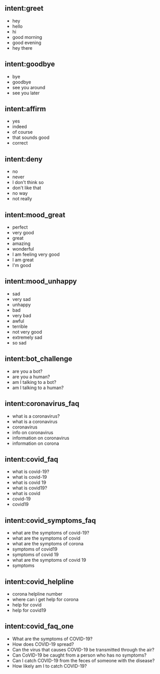 ## intent:greet
- hey
- hello
- hi
- good morning
- good evening
- hey there

## intent:goodbye
- bye
- goodbye
- see you around
- see you later

## intent:affirm
- yes
- indeed
- of course
- that sounds good
- correct

## intent:deny
- no
- never
- I don't think so
- don't like that
- no way
- not really

## intent:mood_great
- perfect
- very good
- great
- amazing
- wonderful
- I am feeling very good
- I am great
- I'm good

## intent:mood_unhappy
- sad
- very sad
- unhappy
- bad
- very bad
- awful
- terrible
- not very good
- extremely sad
- so sad

## intent:bot_challenge
- are you a bot?
- are you a human?
- am I talking to a bot?
- am I talking to a human?

## intent:coronavirus_faq
- what is a coronavirus?
- what is a coronavirus
- coronavirus
- info on coronavirus
- information on coronavirus
- information on corona

## intent:covid_faq
- what is covid-19?
- what is covid-19
- what is covid 19
- what is covid19?
- what is covid
- covid-19
- covid19

## intent:covid_symptoms_faq
- what are the symptoms of covid-19?
- what are the symptoms  of covid
- what are the symptoms of corona
- symptoms of covid19
- symptoms of covid 19
- what are the symptoms of covid 19
- symptoms

## intent:covid_helpline
- corona helpline number
- where can i get help for corona
- help for covid
- help for covid19

## intent:covid_faq_one
- What are the symptoms of COVID-19?
- How does COVID-19 spread?
- Can the virus that causes COVID-19 be transmitted through the air?
- Can CoVID-19 be caught from a person who has no symptoms?
- Can I catch COVID-19 from the feces of someone with the disease?
- How likely am I to catch COVID-19?